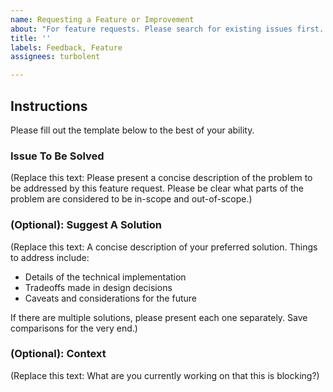 ```yaml
---
name: Requesting a Feature or Improvement
about: "For feature requests. Please search for existing issues first. Also see CONTRIBUTING.md"
title: ''
labels: Feedback, Feature
assignees: turbolent

---
```


## Instructions

Please fill out the template below to the best of your ability.

### Issue To Be Solved

(Replace this text:
Please present a concise description of the problem to be addressed by this feature request.
Please be clear what parts of the problem are considered to be in-scope and out-of-scope.)

### (Optional): Suggest A Solution

(Replace this text: A concise description of your preferred solution. Things to address include:

* Details of the technical implementation
* Tradeoffs made in design decisions
* Caveats and considerations for the future

If there are multiple solutions, please present each one separately. Save comparisons for the very end.)

### (Optional): Context

(Replace this text:
What are you currently working on that this is blocking?)

